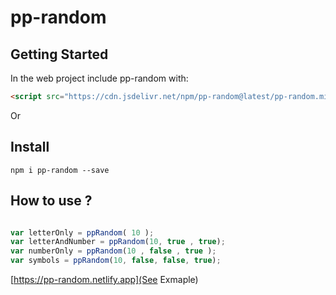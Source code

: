 # pp-random

## Getting Started

In the web project include pp-random with:

```html
<script src="https://cdn.jsdelivr.net/npm/pp-random@latest/pp-random.min.js" ></script>
```

Or

## Install

```console
npm i pp-random --save
```

## How to use ?

```javascript

var letterOnly = ppRandom( 10 );
var letterAndNumber = ppRandom(10, true , true);
var numberOnly = ppRandom(10 , false , true );
var symbols = ppRandom(10, false, false, true);


```
[https://pp-random.netlify.app](See Exmaple)
